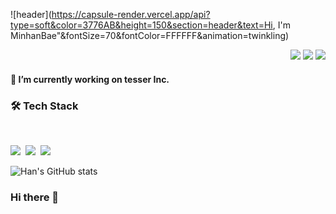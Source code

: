 ![header](https://capsule-render.vercel.app/api?type=soft&color=3776AB&height=150&section=header&text=Hi, I'm MinhanBae"&fontSize=70&fontColor=FFFFFF&animation=twinkling)

<p align="right">
  <a href="mailto:yuyuqw92@gmail.com"><img src="https://img.shields.io/badge/Gmail-d14836?style=flat-square&logo=Gmail&logoColor=white&link=yuyuqw92@gmail.com"/></a>
  <a href="https://twilight-han.notion.site/Tech-Blog-f5cb4815912943ffb2f96766d26f264d"><img src="https://img.shields.io/badge/Blog-000000?style=flat-square&logo=Notion&logoColor=#FFFFFF&link=https://twilight-han.notion.site/Tech-Blog-f5cb4815912943ffb2f96766d26f264d"/></a>  
  <a href="https://hits.seeyoufarm.com"><img src="https://hits.seeyoufarm.com/api/count/incr/badge.svg?url=https%3A%2F%2Fgithub.com%2FMinhan-Bae&count_bg=%2379C83D&title_bg=%23555555&icon=&icon_color=%23E7E7E7&title=hits&edge_flat=false"/></a>
</p>

<h4> 🔭 I’m currently working on tesser Inc. </h3>
<h3> 🛠 Tech Stack </h3> </br>
<p>
  <img src="https://img.shields.io/badge/Python-3776AB?style=flat&logo=Python&logoColor=#FFFFFF"/></a>&nbsp
  <img src="https://img.shields.io/badge/Pytorch-EE4C2C?style=flat&logo=Pytorch&logoColor=#FFFFFF"/></a>&nbsp
  <img src="https://img.shields.io/badge/Pytorch Lightning-792EE5?style=flat&logo=Pytorch Lightning&logoColor=#FFFFFF"/></a>&nbsp </br>  
</p>

![Han's GitHub stats](https://github-readme-stats.vercel.app/api?username=Minhan-Bae&show_icons=true&theme=github_dark)

<h3> Hi there 👋

<!--
**Minhan-Bae/Minhan-Bae** is a ✨ _special_ ✨ repository because its `README.md` (this file) appears on your GitHub profile.

Here are some ideas to get you started:

- 🔭 I’m currently working on ...
- 🌱 I’m currently learning ...
- 👯 I’m looking to collaborate on ...
- 🤔 I’m looking for help with ...
- 💬 Ask me about ...
- 📫 How to reach me: ...
- 😄 Pronouns: ...
- ⚡ Fun fact: ...
-->
